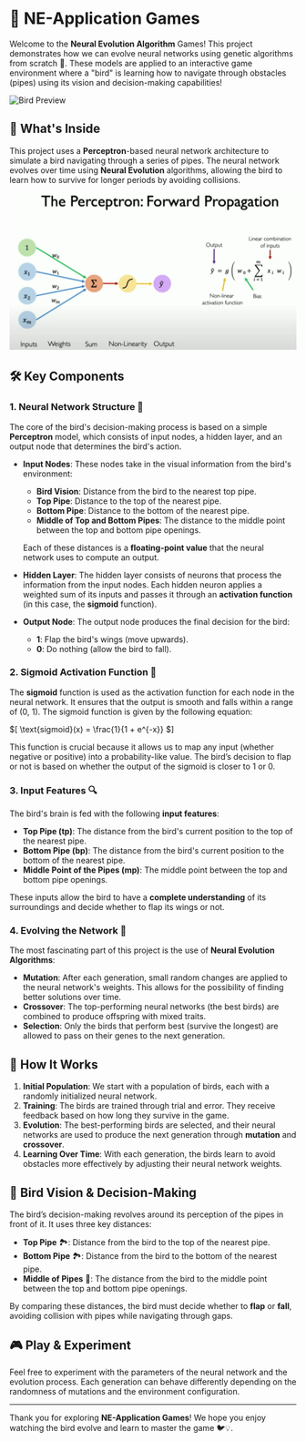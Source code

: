 # 🧠 NE-Application Games

Welcome to the **Neural Evolution Algorithm** Games! This project demonstrates how we can evolve neural networks using genetic algorithms from scratch 🐣. These models are applied to an interactive game environment where a "bird" is learning how to navigate through obstacles (pipes) using its vision and decision-making capabilities!

![Bird Preview](./preview.gif)

## 🌟 What's Inside

This project uses a **Perceptron**-based neural network architecture to simulate a bird navigating through a series of pipes. The neural network evolves over time using **Neural Evolution** algorithms, allowing the bird to learn how to survive for longer periods by avoiding collisions.

![Perceptron - A Neuron](./perceptron-a-neuron-2.webp)

## 🛠️ Key Components

### 1. **Neural Network Structure** 🧩

The core of the bird's decision-making process is based on a simple **Perceptron** model, which consists of input nodes, a hidden layer, and an output node that determines the bird's action.

- **Input Nodes**: These nodes take in the visual information from the bird's environment:
  - **Bird Vision**: Distance from the bird to the nearest top pipe.
  - **Top Pipe**: Distance to the top of the nearest pipe.
  - **Bottom Pipe**: Distance to the bottom of the nearest pipe.
  - **Middle of Top and Bottom Pipes**: The distance to the middle point between the top and bottom pipe openings.
  
  Each of these distances is a **floating-point value** that the neural network uses to compute an output.

- **Hidden Layer**: The hidden layer consists of neurons that process the information from the input nodes. Each hidden neuron applies a weighted sum of its inputs and passes it through an **activation function** (in this case, the **sigmoid** function).

- **Output Node**: The output node produces the final decision for the bird:
  - **1**: Flap the bird's wings (move upwards).
  - **0**: Do nothing (allow the bird to fall).

### 2. **Sigmoid Activation Function** 🧮

The **sigmoid** function is used as the activation function for each node in the neural network. It ensures that the output is smooth and falls within a range of (0, 1). The sigmoid function is given by the following equation:

$[
\text{sigmoid}(x) = \frac{1}{1 + e^{-x}}
$]

This function is crucial because it allows us to map any input (whether negative or positive) into a probability-like value. The bird’s decision to flap or not is based on whether the output of the sigmoid is closer to 1 or 0.

### 3. **Input Features** 🔍

The bird's brain is fed with the following **input features**:

- **Top Pipe (tp)**: The distance from the bird's current position to the top of the nearest pipe.
- **Bottom Pipe (bp)**: The distance from the bird's current position to the bottom of the nearest pipe.
- **Middle Point of the Pipes (mp)**: The middle point between the top and bottom pipe openings.

These inputs allow the bird to have a **complete understanding** of its surroundings and decide whether to flap its wings or not.

### 4. **Evolving the Network** 🧬

The most fascinating part of this project is the use of **Neural Evolution Algorithms**:

- **Mutation**: After each generation, small random changes are applied to the neural network's weights. This allows for the possibility of finding better solutions over time.
- **Crossover**: The top-performing neural networks (the best birds) are combined to produce offspring with mixed traits.
- **Selection**: Only the birds that perform best (survive the longest) are allowed to pass on their genes to the next generation.

## 🚀 How It Works

1. **Initial Population**: We start with a population of birds, each with a randomly initialized neural network.
2. **Training**: The birds are trained through trial and error. They receive feedback based on how long they survive in the game.
3. **Evolution**: The best-performing birds are selected, and their neural networks are used to produce the next generation through **mutation** and **crossover**.
4. **Learning Over Time**: With each generation, the birds learn to avoid obstacles more effectively by adjusting their neural network weights.

## 🦅 Bird Vision & Decision-Making

The bird’s decision-making revolves around its perception of the pipes in front of it. It uses three key distances:

- **Top Pipe** 🏞️: Distance from the bird to the top of the nearest pipe.
- **Bottom Pipe** 🏞️: Distance from the bird to the bottom of the nearest pipe.
- **Middle of Pipes** 🎯: The distance from the bird to the middle point between the top and bottom pipe openings.

By comparing these distances, the bird must decide whether to **flap** or **fall**, avoiding collision with pipes while navigating through gaps.

## 🎮 Play & Experiment

Feel free to experiment with the parameters of the neural network and the evolution process. Each generation can behave differently depending on the randomness of mutations and the environment configuration.

---

Thank you for exploring **NE-Application Games**! We hope you enjoy watching the bird evolve and learn to master the game 🐦💡.
